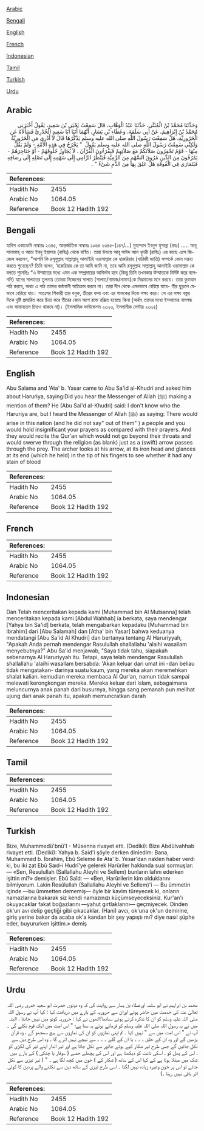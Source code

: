 [Arabic](#arabic)

[Bengali](#bengali)

[English](#english)

[French](#french)

[Indonesian](#indonesian)

[Tamil](#tamil)

[Turkish](#turkish)

[Urdu](#urdu)

## Arabic


<div dir="rtl" lang="ar" style={{fontSize:'larger',backgroundColor:'#f8f9fa',padding:20}}>
وَحَدَّثَنَا مُحَمَّدُ بْنُ الْمُثَنَّى، حَدَّثَنَا عَبْدُ الْوَهَّابِ، قَالَ سَمِعْتُ يَحْيَى بْنَ سَعِيدٍ، يَقُولُ أَخْبَرَنِي مُحَمَّدُ بْنُ إِبْرَاهِيمَ، عَنْ أَبِي سَلَمَةَ، وَعَطَاءِ بْنِ يَسَارٍ، أَنَّهُمَا أَتَيَا أَبَا سَعِيدٍ الْخُدْرِيَّ فَسَأَلاَهُ عَنِ الْحَرُورِيَّةِ، هَلْ سَمِعْتَ رَسُولَ اللَّهِ صلى الله عليه وسلم يَذْكُرُهَا قَالَ لاَ أَدْرِي مَنِ الْحَرُورِيَّةُ وَلَكِنِّي سَمِعْتُ رَسُولَ اللَّهِ صلى الله عليه وسلم يَقُولُ ‏ "‏ يَخْرُجُ فِي هَذِهِ الأُمَّةِ - وَلَمْ يَقُلْ مِنْهَا - قَوْمٌ تَحْقِرُونَ صَلاَتَكُمْ مَعَ صَلاَتِهِمْ فَيَقْرَءُونَ الْقُرْآنَ ‏.‏ لاَ يُجَاوِزُ حُلُوقَهُمْ - أَوْ حَنَاجِرَهُمْ - يَمْرُقُونَ مِنَ الدِّينِ مُرُوقَ السَّهْمِ مِنَ الرَّمِيَّةِ فَيَنْظُرُ الرَّامِي إِلَى سَهْمِهِ إِلَى نَصْلِهِ إِلَى رِصَافِهِ فَيَتَمَارَى فِي الْفُوقَةِ هَلْ عَلِقَ بِهَا مِنَ الدَّمِ شَىْءٌ ‏"‏ ‏.‏
</div>
<div style={{backgroundColor:'#f8f9fa',padding:20, marginBottom: 10}}><table> <thead> <tr> <th>References:</th> <th></th> </tr> </thead> <tbody><tr><td>Hadith No</td><td>2455</td></tr><tr><td>Arabic No</td><td>1064.05</td></tr><tr><td>Reference</td><td>Book 12 Hadith 192</td></tr></tbody></table></div>

## Bengali


<div dir="ltr" lang="bn" style={{fontSize:'larger',backgroundColor:'#f8f9fa',padding:20}}>
হাদিস একাডেমি নাম্বারঃ ২৩৪৫, আন্তর্জাতিক নাম্বারঃ ১০৬৪ ২৩৪৫-(১৪৭/...) মুহাম্মাদ ইবনুল মুসান্না (রহঃ) ..... আবূ সালামাহ্ ও আতা ইবনু ইয়াসার (রাযিঃ) থেকে বর্ণিত। তারা উভয়ে আবূ সাঈদ আল খুদরী (রাযিঃ) এর কাছে এসে জিজ্ঞেস করলেন, “আপনি কি রসূলুল্লাহ সাল্লাল্লাহু আলাইহি ওয়াসাল্লাম কে হারুরিয়াহ (খারিজী জাতি) সম্পর্কে কোন মন্তব্য করতে শুনেছেন? তিনি বলেন, ‘হারুরিয়াহ কে তা আমি জানি না, তবে আমি রসূলুল্লাহ সাল্লাল্লাহু আলাইহি ওয়াসাল্লাম কে বলতে শুনেছিঃ “এ উম্মাতের মধ্যে এমন এক সম্প্রদায়ের আবির্ভাব হবে (কিন্তু তিনি তখনকার উম্মাতকে নির্দিষ্ট করে বলেননি) যাদের সালাতের তুলনায় তোমরা নিজেদের সালাত (সালাত/নামাজ/নামায)কে নিম্নমানের মনে করবে। তারা কুরআন পাঠ করবে, অথচ এ পাঠ তাদের কণ্ঠনালী অতিক্রম করবে না। তারা দীন থেকে এমনভাবে বেরিয়ে যাবে- তীর ছুড়লে যেভাবে বেরিয়ে যায়। অতঃপর শিকারী তার ধনুক, তীরের ফলা এবং এর পালকের দিকে লক্ষ্য করে। সে এর লক্ষ্য বস্তুর দিকে দৃষ্টি প্রসারিত করে চিন্তা করে তীরের কোন অংশ রক্তে রঞ্জিত হয়েছে কিনা (অর্থাৎ তাদের মধ্যে ইসলামের নামগন্ধ এবং সামান্যতম চিহ্নও থাকবে না)। (ইসলামিক ফাউন্ডেশন ২৩২৩, ইসলামীক সেন্টার ২৩২৪)
</div>
<div style={{backgroundColor:'#f8f9fa',padding:20, marginBottom: 10}}><table> <thead> <tr> <th>References:</th> <th></th> </tr> </thead> <tbody><tr><td>Hadith No</td><td>2455</td></tr><tr><td>Arabic No</td><td>1064.05</td></tr><tr><td>Reference</td><td>Book 12 Hadith 192</td></tr></tbody></table></div>

## English


<div dir="ltr" lang="en" style={{fontSize:'larger',backgroundColor:'#f8f9fa',padding:20}}>
Abu Salama and 'Ata' b. Yasar came to Abu Sa'id al-Khudri and asked him about Haruriya, saying:Did you hear the Messenger of Allah (ﷺ) making a mention of them? He (Abu Sai'd al-Khudri) said: I don't know who the Haruriya are, but I heard the Messenger of Allah (ﷺ) as saying: There would arise in this nation (and he did not say" out of them" ) a people and you would hold insignificant your prayers as compared with their prayers. And they would recite the Qur'an which would not go beyond their throats and would swerve through the religion (as blank) just as a (swift) arrow passes through the prey. The archer looks at his arrow, at its iron head and glances at its end (which he held) in the tip of his fingers to see whether it had any stain of blood
</div>
<div style={{backgroundColor:'#f8f9fa',padding:20, marginBottom: 10}}><table> <thead> <tr> <th>References:</th> <th></th> </tr> </thead> <tbody><tr><td>Hadith No</td><td>2455</td></tr><tr><td>Arabic No</td><td>1064.05</td></tr><tr><td>Reference</td><td>Book 12 Hadith 192</td></tr></tbody></table></div>

## French


<div dir="ltr" lang="fr" style={{fontSize:'larger',backgroundColor:'#f8f9fa',padding:20}}>

</div>
<div style={{backgroundColor:'#f8f9fa',padding:20, marginBottom: 10}}><table> <thead> <tr> <th>References:</th> <th></th> </tr> </thead> <tbody><tr><td>Hadith No</td><td>2455</td></tr><tr><td>Arabic No</td><td>1064.05</td></tr><tr><td>Reference</td><td>Book 12 Hadith 192</td></tr></tbody></table></div>

## Indonesian


<div dir="ltr" lang="id" style={{fontSize:'larger',backgroundColor:'#f8f9fa',padding:20}}>
Dan Telah menceritakan kepada kami [Muhammad bin Al Mutsanna] telah menceritakan kepada kami [Abdul Wahhab] ia berkata, saya mendengar [Yahya bin Sa'id] berkata, telah mengabarkan kepadaku [Muhammad bin Ibrahim] dari [Abu Salamah] dan [Atha' bin Yasar] bahwa keduanya mendatangi [Abu Sa'id Al Khudri] dan bertanya tentang Al Haruriyyah, "Apakah Anda pernah mendengar Rasulullah shallallahu 'alaihi wasallam menyebutnya?" Abu Sa'id menjawab, "Saya tidak tahu, siapakah sebenarnya Al Haruriyyah itu. Tetapi, saya telah mendengar Rasulullah shallallahu 'alaihi wasallam bersabda: 'Akan keluar dari umat ini -dan beliau tidak mengatakan- darinya suatu kaum, yang mereka akan meremehkan shalat kalian. kemudian mereka membaca Al Qur'an, namun tidak sampai melewati kerongkongan mereka. Mereka keluar dari Islam, sebagaimana meluncurnya anak panah dari busurnya, hingga sang pemanah pun melihat ujung dari anak panah itu, apakah memuncratkan darah
</div>
<div style={{backgroundColor:'#f8f9fa',padding:20, marginBottom: 10}}><table> <thead> <tr> <th>References:</th> <th></th> </tr> </thead> <tbody><tr><td>Hadith No</td><td>2455</td></tr><tr><td>Arabic No</td><td>1064.05</td></tr><tr><td>Reference</td><td>Book 12 Hadith 192</td></tr></tbody></table></div>

## Tamil


<div dir="ltr" lang="ta" style={{fontSize:'larger',backgroundColor:'#f8f9fa',padding:20}}>

</div>
<div style={{backgroundColor:'#f8f9fa',padding:20, marginBottom: 10}}><table> <thead> <tr> <th>References:</th> <th></th> </tr> </thead> <tbody><tr><td>Hadith No</td><td>2455</td></tr><tr><td>Arabic No</td><td>1064.05</td></tr><tr><td>Reference</td><td>Book 12 Hadith 192</td></tr></tbody></table></div>

## Turkish


<div dir="ltr" lang="tr" style={{fontSize:'larger',backgroundColor:'#f8f9fa',padding:20}}>
Bize, Muhammedü'bnü'I - Müsenna rivayet etti. (Dediki): Bize Abdülvahhab rivayet etti. (Dediki): Yahya b. Said'i şöyle derken dinledim: Bana, Muhammed b. İbrahim, Ebû Seleme ile Ata' b. Yesar'dan naklen haber verdi ki, bu iki zat Ebû Saıd-i Hudrî'ye gelerek Harüriler hakkında sual sormuşlar: — «Sen, Resulullah (Sallallahu Aleyhi ve Sellem) bunların lafını ederken işittin mi?» demişler. Ebû Saîd: — «Ben, Harûrilerin kim olduklarını bilmiyorum. Lakin Resûlullah (Sallallahu Aleyhi ve Sellem)'i — Bu ümmetin içinde —bu ümmetten dememiş— öyle bir kavim türeyecek ki, onların namazlarına bakarak siz kendi namazınızı küçümseyeceksiniz. Kur'an'ı okuyacaklar fakat boğazlarını —yahut gırtlaklarını— geçmiyecek. Dinden ok'un avı delip geçtiği gibi çıkacaklar. (Hani) avcı, ok'una ok'un demirine, giriş yerine bakar da acaba ok'a kandan bir şey yapıştı mı? diye nasıl şüphe eder, buyururken işittim.» demiş
</div>
<div style={{backgroundColor:'#f8f9fa',padding:20, marginBottom: 10}}><table> <thead> <tr> <th>References:</th> <th></th> </tr> </thead> <tbody><tr><td>Hadith No</td><td>2455</td></tr><tr><td>Arabic No</td><td>1064.05</td></tr><tr><td>Reference</td><td>Book 12 Hadith 192</td></tr></tbody></table></div>

## Urdu


<div dir="rtl" lang="ur" style={{fontSize:'larger',backgroundColor:'#f8f9fa',padding:20}}>
محمد بن ابراہیم نے ابو سلمہ اورعطاء بن یسار سے روایت کی کہ وہ دونوں حضرت ابو سعید خدری رضی اللہ تعالیٰ عنہ کی خدمت میں حاضر ہوئے اوران سے حروریہ کے بارے میں دریافت کیا : کیا آپ نے رسول اللہ صلی اللہ علیہ وسلم کو ان کا تذکرہ کرتے ہوئے سناتھا؟انھوں نے کہا : حروریہ کوتو میں نہیں جانتا ، البتہ میں نے یہ رسول اللہ صلی اللہ علیہ وسلم کو فرماتے ہوئے یہ سنا ہے؛ " اس امت میں ایک قوم نکلے گی ۔ آپ نے " اس امت میں سے " نہیں کہا ۔ تم اپنی نمازوں کو ان کی نمازوں سے ہیچ سمجھو گے ، وہ قرآن پڑھیں گے اور وہ ان کے حلق ۔ ۔ ۔ یا ان کے گلے ۔ ۔ ۔ سے نیچے نہیں اترے گا ۔ وہ اس طرح دین سے نکل جائیں گے جس طرح تیر شکار کیے ہوئے جانور سے نکل جاتا ہے اور تیر انداز اپنے تیر کی لکڑی کو ، اس کے پھل کو ، اسکی تانت کو دیکھتا ہے اور اس کے پچھلے حصے ( سوفار یا چٹکی ) کے بارے میں شک میں مبتلا ہوتا ہے کے کہا اس کے ساتھ ( شکار کے ) خون میں کچھ لگا ہے ۔ " ( تیر تیزی سے نکل جائے تو اس پر خون وغیرہ زیادہ نہیں لگتا ۔ اسی طرح تیزی کے ساتھ دین سے نکلنے والے پردین کا کوئی اثر باقی نہیں رہتا ۔)
</div>
<div style={{backgroundColor:'#f8f9fa',padding:20, marginBottom: 10}}><table> <thead> <tr> <th>References:</th> <th></th> </tr> </thead> <tbody><tr><td>Hadith No</td><td>2455</td></tr><tr><td>Arabic No</td><td>1064.05</td></tr><tr><td>Reference</td><td>Book 12 Hadith 192</td></tr></tbody></table></div>